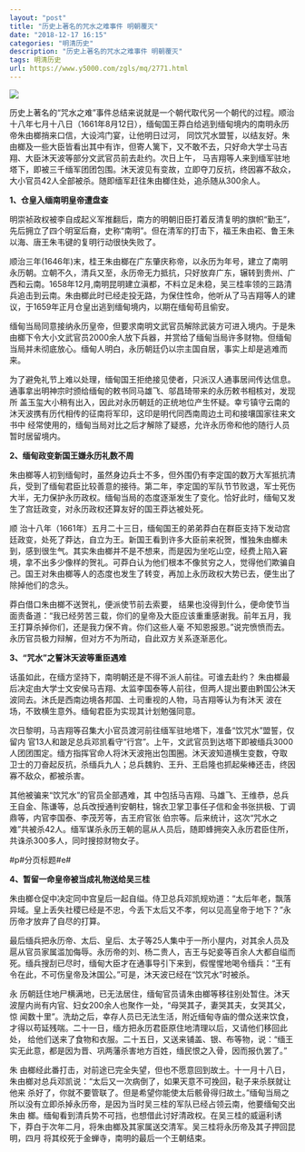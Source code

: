 ```yaml
---
layout: "post"
title: "历史上著名的咒水之难事件 明朝覆灭"
date: "2018-12-17 16:15"
categories: "明清历史"
description: "历史上著名的咒水之难事件 明朝覆灭"
tags: 明清历史
url: https://www.y5000.com/zgls/mq/2771.html
---
```






![](https://img.y5000.com/uploads/allimg/160615/4-16061522004b05.jpg)

历史上著名的“咒水之难”事件总结来说就是一个朝代取代另一个朝代的过程。顺治十八年七月十八日（1661年8月12日），缅甸国王莽白给逃到缅甸境内的南明永历帝朱由榔捎来口信，大设鸿门宴，让他明日过河，
同饮咒水盟誓，以结友好。朱由榔及一些大臣皆看出其中有诈，但寄人篱下，又不敢不去，只好命大学士马吉翔、大臣沐天波等部分文武官员前去赴约。次日上午，
马吉翔等人来到缅军驻地塔下，即被三千缅军团团包围。沐天波见有变故，立即夺刀反抗，终因寡不敌众，大小官员42人全部被杀。随即缅军赶往朱由榔住处，追杀随从300余人。

**1、仓皇入缅南明皇帝遭盘查**

明崇祯政权被李自成起义军推翻后，南方的明朝旧臣打着反清复明的旗帜“勤王”，先后拥立了四个明室后裔，史称“南明”。但在清军的打击下，福王朱由崧、鲁王朱以海、唐王朱韦键的复明行动很快失败了。

顺治三年(1646年)末，桂王朱由榔在广东肇庆称帝，以永历为年号，建立了南明永历朝。立朝不久，清兵又至，永历帝无力抵抗，只好放弃广东，辗转到贵州、广西和云南。1658年12月,南明昆明建立滇都，不料立足未稳，吴三桂率领的三路清兵追击到云南。朱由榔此时已经走投无路，为保住性命，他听从了马吉翔等人的建议，于1659年正月仓皇出逃到缅甸境内，以期在缅甸苟且偷安。

缅甸当局同意接纳永历皇帝，但要求南明文武官员解除武装方可进入境内。于是朱由榔下令大小文武官员2000余人放下兵器，并赏给了缅甸当局许多财物。但缅甸当局并未彻底放心。缅甸人明白，永历朝廷仍以宗主国自居，事实上却是逃难而来。

为了避免礼节上难以处理，缅甸国王拒绝接见使者，只派汉人通事居间传达信息。通事拿出明神宗时颁给缅甸的敕书同马雄飞、邬昌琦带来的永历敕书相核对，发现所
盖玉玺大小稍有出入，因此对永历朝廷的正统地位产生怀疑。幸亏镇守云南的沐天波携有历代相传的征南将军印，这印是明代同西南周边土司和接壤国家往来文书中
经常使用的，缅甸当局对比之后才解除了疑惑，允许永历帝和他的随行人员暂时居留境内。

**2、缅甸政变新国王嫌永历礼数不周**

朱由榔等人初到缅甸时，虽然身边兵士不多，但外围仍有李定国的数万大军抵抗清兵，受到了缅甸君臣比较善意的接待。第二年，李定国的军队节节败退，军士死伤大半，无力保护永历政权。缅甸当局的态度逐渐发生了变化。恰好此时，缅甸又发生了宫廷政变，对永历政权还算友好的国王莽达被处死。

顺 治十八年（1661年）五月二十三日，缅甸国王的弟弟莽白在群臣支持下发动宫廷政变，处死了莽达，自立为王。新国王看到许多大臣前来祝贺，惟独朱由榔未
到，感到很生气。其实朱由榔并不是不想来，而是因为坐吃山空，经费上陷入窘境，拿不出多少像样的贺礼。可莽白认为他们根本不像贫穷之人，觉得他们欺骗自
己。国王对朱由榔等人的态度也发生了转变，再加上永历政权大势已去，便生出了除掉他们的念头。

莽白借口朱由榔不送贺礼，便派使节前去索要，
结果也没得到什么，便命使节当面责备道：“我已经劳苦三载，你们的皇帝及大臣应该重重感谢我。前年五月，我王打算杀掉你们，还是我力保不肯。你们这些人毫
不知恩报恩。”说完愤愤而去。永历官员极力辩解，但对方不为所动，自此双方关系逐渐恶化。

**3、“咒水”之誓沐天波等重臣遇难**

话虽如此，在缅方坚持下，南明朝还是不得不派人前往。可谁去赴约？
朱由榔最后决定由大学士文安侯马吉翔、太监李国泰等人前往，但两人提出要由黔国公沐天波同去。沐氏是西南边境各邦国、土司重视的人物，马吉翔等认为有沐天
波在场，不致横生意外。缅甸君臣为实现其计划勉强同意。

次日黎明，马吉翔等召集大小官员渡河前往缅军驻地塔下，准备“饮咒水”盟誓，仅留内
官13人和跛足总兵邓凯看守“行宫”。上午，文武官员到达塔下即被缅兵3000人团团围定。缅方指挥官命人将沐天波拖出包围圈。沐天波知道横生变数，夺取
卫士的刀奋起反抗，杀缅兵九人；总兵魏豹、王升、王启隆也抓起柴棒还击，终因寡不敌众，都被杀害。

其他被骗来“饮咒水”的官员全部遇难，其
中包括马吉翔、马雄飞、王维恭，总兵王自金、陈谦等，总兵改授通判安朝柱，锦衣卫掌卫事任子信和金书张拱极、丁调鼎等，内官李国泰、李茂芳等，吉王府官张
伯宗等。后来统计，这次“咒水之难”共被杀42人。缅军谋杀永历王朝的扈从人员后，随即蜂拥突入永历君臣住所，共诛杀300多人，同时搜掠财物女子。

#p#分页标题#e#

**4、暂留一命皇帝被当成礼物送给吴三桂**

朱由榔仓促中决定同中宫皇后一起自缢。侍卫总兵邓凯规劝道：“太后年老，飘落异域。皇上丢失社稷已经是不忠，今丢下太后又不孝，何以见高皇帝于地下？”永历帝才放弃了自尽的打算。

最后缅兵把永历帝、太后、皇后、太子等25人集中于一所小屋内，对其余人员及扈从官员家属滥加侮辱。永历帝的刘、杨二贵人，吉王与妃妾等百余人大都自缢而死。缅兵搜刮已尽时，缅甸大臣才在通事导引下来到，假惺惺地喝令缅兵：“王有令在此，不可伤皇帝及沐国公。”可是，沐天波已经在“饮咒水”时被杀。

永 历朝廷住地尸横满地，已无法居住，缅甸官员请朱由榔等移往别处暂住。沐天波屋内尚有内官、妇女200余人也聚作一处，“母哭其子，妻哭其夫，女哭其父，惊
闻数十里”。洗劫之后，幸存人员已无法生活，附近缅甸寺庙的僧众送来饮食，才得以苟延残喘。二十一日，缅方把永历君臣原住地清理以后，又请他们移回此处，
给他们送来了食物和衣服。二十五日，又送来铺盖、银、布等物，说：“缅王实无此意，都是因为晋、巩两藩杀害地方百姓，缅民恨之入骨，因而报仇罢了。”

朱 由榔经此番打击，对前途已完全失望，但也不愿意回到故土。十一月十八日，朱由榔对总兵邓凯说：“太后又一次病倒了，如果天意不可挽回，鞑子来杀朕就让他来
杀好了，你就不要管联了。但是希望你能使太后骸骨得归故土。”缅甸当局之所以没有立即杀掉永历帝，是因为当时吴三桂的军队已经占领云南，他要缅甸交出朱由
榔。缅甸看到清兵势不可挡，也想借此讨好清政权。在吴三桂的威逼利诱下，莽白于次年二月，将朱由榔及其家属送交清军。吴三桂将永历帝及其子押回昆明，四月
将其绞死于金蝉寺，南明的最后一个王朝结束。
